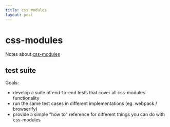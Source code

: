 ```yaml
---
title: css modules
layout: post
---
```


# css-modules

Notes about [css-modules](https://github.com/css-modules)

## test suite

Goals:

- develop a suite of end-to-end tests that cover all css-modules functionality
- run the same test cases in different implementations (eg. webpack / browserify)
- provide a simple "how to" reference for different things you can do with css-modules

